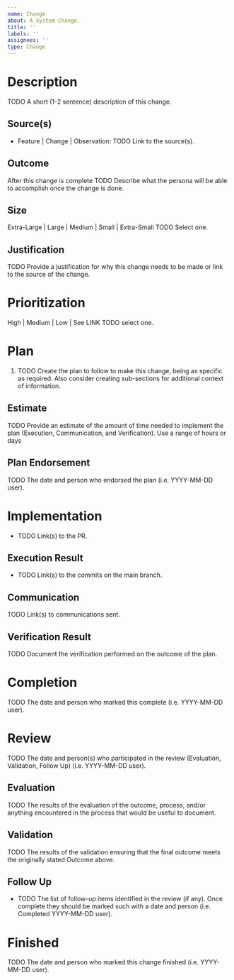 ```yaml
---
name: Change
about: A System Change.
title: ''
labels: ''
assignees: ''
type: Change
---
```

# Description
TODO A short (1-2 sentence) description of this change.

## Source(s)
* Feature | Change | Observation: TODO Link to the source(s).

## Outcome
After this change is complete TODO Describe what the persona will be able to accomplish once the change is done.

## Size
Extra-Large | Large | Medium | Small | Extra-Small TODO Select one.

## Justification
TODO Provide a justification for why this change needs to be made or link to the source of the change.

# Prioritization
High | Medium | Low | See LINK TODO select one.

# Plan
1. TODO Create the plan to follow to make this change, being as specific as required. Also consider creating sub-sections for additional context of information.

## Estimate
TODO Provide an estimate of the amount of time needed to implement the plan (Execution, Communication, and Verification). Use a range of hours or days

## Plan Endorsement
TODO The date and person who endorsed the plan (i.e. YYYY-MM-DD user).

# Implementation
* TODO Link(s) to the PR.

## Execution Result
* TODO Link(s) to the commits on the main branch.

## Communication
TODO Link(s) to communications sent.

## Verification Result
TODO Document the verification performed on the outcome of the plan.

# Completion
TODO The date and person who marked this complete (i.e. YYYY-MM-DD user).

# Review
TODO The date and person(s) who participated in the review (Evaluation, Validation, Follow Up) (i.e. YYYY-MM-DD user).

## Evaluation
TODO The results of the evaluation of the outcome, process, and/or anything encountered in the process that would be useful to document.

## Validation
TODO The results of the validation ensuring that the final outcome meets the originally stated Outcome above.

## Follow Up
* TODO The list of follow-up items identified in the review (if any). Once complete they should be marked such with a date and person (i.e. Completed YYYY-MM-DD user).

# Finished
TODO The date and person who marked this change finished (i.e. YYYY-MM-DD user).
